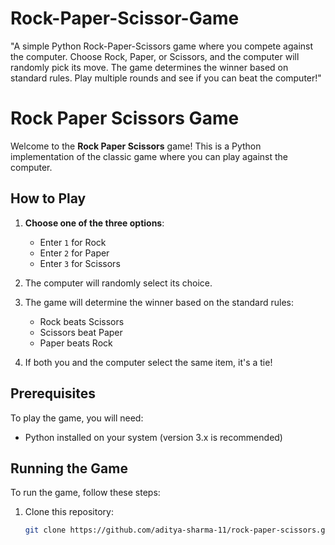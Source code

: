 # Rock-Paper-Scissor-Game
"A simple Python Rock-Paper-Scissors game where you compete against the computer. Choose Rock, Paper, or Scissors, and the computer will randomly pick its move. The game determines the winner based on standard rules. Play multiple rounds and see if you can beat the computer!"

# Rock Paper Scissors Game

Welcome to the **Rock Paper Scissors** game! This is a Python implementation of the classic game where you can play against the computer.

## How to Play

1. **Choose one of the three options**:
   - Enter `1` for Rock
   - Enter `2` for Paper
   - Enter `3` for Scissors

2. The computer will randomly select its choice.

3. The game will determine the winner based on the standard rules:
   - Rock beats Scissors
   - Scissors beat Paper
   - Paper beats Rock

4. If both you and the computer select the same item, it's a tie!

## Prerequisites

To play the game, you will need:

- Python installed on your system (version 3.x is recommended)

## Running the Game

To run the game, follow these steps:

1. Clone this repository:
   ```bash
   git clone https://github.com/aditya-sharma-11/rock-paper-scissors.git

